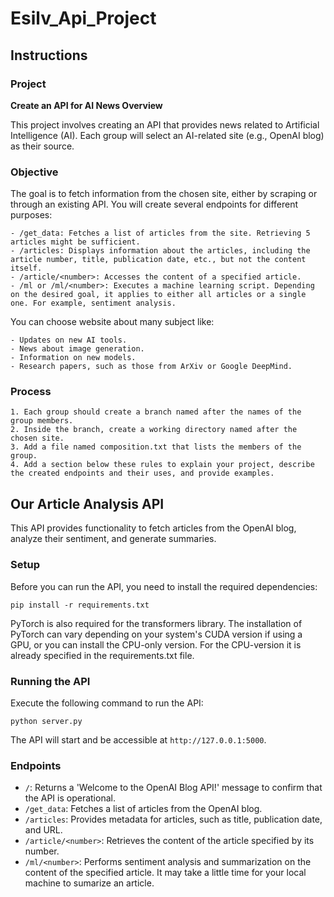 # Esilv_Api_Project

## Instructions 

### Project
**Create an API for AI News Overview**

This project involves creating an API that provides news related to Artificial Intelligence (AI). Each group will select an AI-related site (e.g., OpenAI blog) as their source.

### Objective

The goal is to fetch information from the chosen site, either by scraping or through an existing API. You will create several endpoints for different purposes:

    - /get_data: Fetches a list of articles from the site. Retrieving 5 articles might be sufficient.
    - /articles: Displays information about the articles, including the article number, title, publication date, etc., but not the content itself.
    - /article/<number>: Accesses the content of a specified article.
    - /ml or /ml/<number>: Executes a machine learning script. Depending on the desired goal, it applies to either all articles or a single one. For example, sentiment analysis.

You can choose website about many subject like:

    - Updates on new AI tools.
    - News about image generation.
    - Information on new models.
    - Research papers, such as those from ArXiv or Google DeepMind.

### Process

    1. Each group should create a branch named after the names of the group members.
    2. Inside the branch, create a working directory named after the chosen site.
    3. Add a file named composition.txt that lists the members of the group.
    4. Add a section below these rules to explain your project, describe the created endpoints and their uses, and provide examples.


## Our Article Analysis API

This API provides functionality to fetch articles from the OpenAI blog, analyze their sentiment, and generate summaries.


### Setup

Before you can run the API, you need to install the required dependencies:

```
pip install -r requirements.txt
```

PyTorch is also required for the transformers library. The installation of PyTorch can vary depending on your system's CUDA version if using a GPU, or you can install the CPU-only version. For the CPU-version it is already specified in the requirements.txt file. 


### Running the API

Execute the following command to run the API:

```
python server.py
```

The API will start and be accessible at `http://127.0.0.1:5000`.


### Endpoints

- `/`: Returns a 'Welcome to the OpenAI Blog API!' message to confirm that the API is operational.
- `/get_data`: Fetches a list of articles from the OpenAI blog.
- `/articles`: Provides metadata for articles, such as title, publication date, and URL.
- `/article/<number>`: Retrieves the content of the article specified by its number.
- `/ml/<number>`: Performs sentiment analysis and summarization on the content of the specified article. It may take a little time for your local machine to sumarize an article. 

